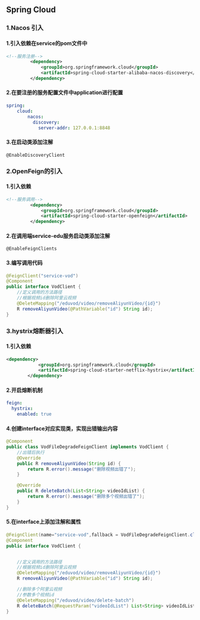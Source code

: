 ## Spring Cloud

### 1.Nacos 引入

#### 1.引入依赖在service的pom文件中

````xml
<!--服务注册-->
         <dependency>
             <groupId>org.springframework.cloud</groupId>
             <artifactId>spring-cloud-starter-alibaba-nacos-discovery</artifactId>
         </dependency>
````

#### 2.在要注册的服务配置文件中application进行配置

```yml
spring:
    cloud:
        nacos:
          discovery:
            server-addr: 127.0.0.1:8848
```

#### 3.在启动类添加注解

`@EnableDiscoveryClient`

### 2.OpenFeign的引入

#### 1.引入依赖

```xml
<!--服务调用-->
         <dependency>
             <groupId>org.springframework.cloud</groupId>
             <artifactId>spring-cloud-starter-openfeign</artifactId>
         </dependency>
```

#### 2.在调用端service-edu服务启动类添加注解

`@EnableFeignClients`

#### 3.编写调用代码

```java
@FeignClient("service-vod")
@Component
public interface VodClient {
    //定义调用的方法路径
    //根据视频id删除阿里云视频
    @DeleteMapping("/eduvod/video/removeAliyunVideo/{id}")
    R removeAliyunVideo(@PathVariable("id") String id);
}
```

### 3.hystrix熔断器引入

#### 1.引入依赖

```xml
<dependency>
            <groupId>org.springframework.cloud</groupId>
            <artifactId>spring-cloud-starter-netflix-hystrix</artifactId>
        </dependency>
```

#### 2.开启熔断机制

```yml
feign:
  hystrix:
    enabled: true
```

#### 4.创建interface对应实现类，实现出错输出内容

```java
@Component
public class VodFileDegradeFeignClient implements VodClient {
    //出错后执行
    @Override
    public R removeAliyunVideo(String id) {
        return R.error().message("删除视频出错了");
    }

    @Override
    public R deleteBatch(List<String> videoIdList) {
        return R.error().message("删除多个视频出错了");
    }
}
```

#### 5.在interface上添加注解和属性

```java
@FeignClient(name="service-vod",fallback = VodFileDegradeFeignClient.class)
@Component
public interface VodClient {


    //定义调用的方法路径
    //根据视频id删除阿里云视频
    @DeleteMapping("/eduvod/video/removeAliyunVideo/{id}")
    R removeAliyunVideo(@PathVariable("id") String id);

    //删除多个阿里云视频
    //参数多个视频id
    @DeleteMapping("/eduvod/video/delete-batch")
    R deleteBatch(@RequestParam("videoIdList") List<String> videoIdList);
}
```


